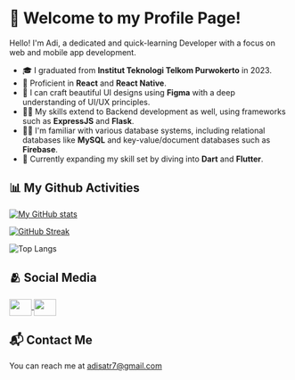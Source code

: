 # 👋 Welcome to my Profile Page!

Hello! I'm Adi, a dedicated and quick-learning Developer with a focus on web and mobile app development.

- 🎓 I graduated from **Institut Teknologi Telkom Purwokerto** in 2023.
- 🌟 Proficient in **React** and **React Native**.
- 🎨 I can craft beautiful UI designs using **Figma** with a deep understanding of UI/UX principles.
- 🧙‍♂️ My skills extend to Backend development as well, using frameworks such as **ExpressJS** and **Flask**.
- 👷‍♂️ I'm familiar with various database systems, including relational databases like **MySQL** and key-value/document databases such as **Firebase**.
- 🌱 Currently expanding my skill set by diving into **Dart** and **Flutter**.


## 📊 My Github Activities

[![My GitHub stats](https://github-readme-stats.vercel.app/api?username=adisatr7)](https://github.com/anuraghazra/github-readme-stats)

[![GitHub Streak](https://streak-stats.demolab.com/?user=adisatr7)](https://git.io/streak-stats)

![Top Langs](https://github-readme-stats.vercel.app/api/top-langs/?username=adisatr7)


## 🫂 Social Media

<a href="https://www.linkedin.com/in/adisatr7/">
    <img src="https://raw.githubusercontent.com/rahuldkjain/github-profile-readme-generator/master/src/images/icons/Social/linked-in-alt.svg" width=40 height=30 align="center"/>
<a/>

<a href="https://www.linkedin.com/in/adisatr7/">
    <img src="https://raw.githubusercontent.com/rahuldkjain/github-profile-readme-generator/master/src/images/icons/Social/instagram.svg" width=40 height=30 align="center"/>
<a/>


## 📬 Contact Me

You can reach me at [adisatr7@gmail.com](mailto:adisatr7@gmail.com)
